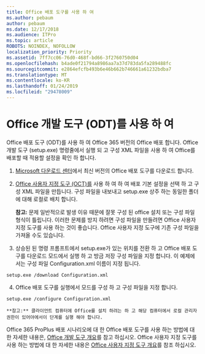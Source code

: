 ```yaml
---
title: Office 배포 도구를 사용 하 여
ms.author: pebaum
author: pebaum
ms.date: 12/17/2018
ms.audience: ITPro
ms.topic: article
ROBOTS: NOINDEX, NOFOLLOW
localization_priority: Priority
ms.assetid: 7ff7cc06-76d0-468f-bd66-3f2760750d04
ms.openlocfilehash: b4ade0f21794a8986aa7a37d783da5fa289488fc
ms.sourcegitcommit: e2864efcfb493b6e46b662b746661a61232bdba7
ms.translationtype: MT
ms.contentlocale: ko-KR
ms.lasthandoff: 01/24/2019
ms.locfileid: "29478009"
---
```

# <a name="using-the-office-deployment-tool-odt"></a>Office 개발 도구 (ODT)를 사용 하 여

Office 배포 도구 (ODT)를 사용 하 여 Office 365 버전의 Office 배포 합니다. Office 개발 도구 (setup.exe) 명령줄에서 실행 되 고 구성 XML 파일을 사용 하 여 Office를 배포할 때 적용할 설정을 확인 하 합니다.
  
1. [Microsoft 다운로드 센터](http://go.microsoft.com/fwlink/p/?LinkID=626065)에서 최신 버전의 Office 배포 도구를 다운로드 합니다.
    
2. [Office 사용자 지정 도구 (OCT)를](https://config.office.com) 사용 하 여 하 여 배포 기본 설정을 선택 하 고 구성 XML 파일을 만듭니다. 구성 파일을 내보내고 setup.exe 상주 하는 동일한 폴더에 대해 로컬로 배치 합니다. 
    
    **참고:** 문제 일반적으로 발생 이유 때문에 잘못 구성 된 office 설치 또는 구성 파일 형식이 틀립니다. 이러한 문제를 방지 하려면 구성 파일을 만들려면 Office 사용자 지정 도구를 사용 하는 것이 좋습니다. Office 사용자 지정 도구에 기존 구성 파일을 가져올 수도 있습니다. 
    
3. 상승된 된 명령 프롬프트에서 setup.exe가 있는 위치를 전환 하 고 Office 배포 도구를 다운로드 모드에서 실행 하 고 방금 저장 구성 파일을 지정 합니다. 이 예제에서는 구성 파일 Configuration.xml 이름이 지정 됩니다.
    
  ```
  setup.exe /download Configuration.xml  
  ```

4. Office 배포 도구를 실행에서 모드를 구성 하 고 구성 파일을 지정 합니다.
    
  ```
  setup.exe /configure Configuration.xml
  ```

    **참고:** 클라이언트 컴퓨터에 Office를 설치 하려는 하 고 해당 컴퓨터에서 로컬 관리자 권한이 있어야에서이 단계를 실행 해야 합니다. 
    
Office 365 ProPlus 배포 시나리오에 대 한 Office 배포 도구를 사용 하는 방법에 대 한 자세한 내용은, [Office 개발 도구 개요](https://docs.microsoft.com/deployoffice/overview-of-the-office-2016-deployment-tool)를 참고 하십시오. Office 사용자 지정 도구를 사용 하는 방법에 대 한 자세한 내용은 [Office 사용자 지정 도구 개요](https://docs.microsoft.com/DeployOffice/overview-of-the-office-customization-tool-for-click-to-run)를 참조 하십시오.
  

